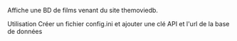 Affiche une BD de films venant du site themoviedb.

Utilisation Créer un fichier config.ini et ajouter une clé API et l'url de la base de données
